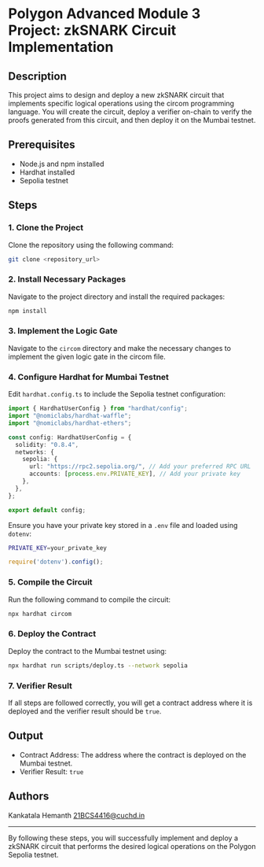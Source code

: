 # Polygon Advanced Module 3 Project: zkSNARK Circuit Implementation

## Description
This project aims to design and deploy a new zkSNARK circuit that implements specific logical operations using the circom programming language. You will create the circuit, deploy a verifier on-chain to verify the proofs generated from this circuit, and then deploy it on the Mumbai testnet.

## Prerequisites
- Node.js and npm installed
- Hardhat installed
- Sepolia testnet

## Steps

### 1. Clone the Project
Clone the repository using the following command:
```sh
git clone <repository_url>
```

### 2. Install Necessary Packages
Navigate to the project directory and install the required packages:
```sh
npm install
```

### 3. Implement the Logic Gate
Navigate to the `circom` directory and make the necessary changes to implement the given logic gate in the circom file.

### 4. Configure Hardhat for Mumbai Testnet
Edit `hardhat.config.ts` to include the Sepolia testnet configuration:
```ts
import { HardhatUserConfig } from "hardhat/config";
import "@nomiclabs/hardhat-waffle";
import "@nomiclabs/hardhat-ethers";

const config: HardhatUserConfig = {
  solidity: "0.8.4",
  networks: {
    sepolia: {
      url: "https://rpc2.sepolia.org/", // Add your preferred RPC URL
      accounts: [process.env.PRIVATE_KEY], // Add your private key
    },
  },
};

export default config;
```
Ensure you have your private key stored in a `.env` file and loaded using `dotenv`:
```sh
PRIVATE_KEY=your_private_key
```
```ts
require('dotenv').config();
```

### 5. Compile the Circuit
Run the following command to compile the circuit:
```sh
npx hardhat circom
```

### 6. Deploy the Contract
Deploy the contract to the Mumbai testnet using:
```sh
npx hardhat run scripts/deploy.ts --network sepolia
```

### 7. Verifier Result
If all steps are followed correctly, you will get a contract address where it is deployed and the verifier result should be `true`.

## Output
- Contract Address: The address where the contract is deployed on the Mumbai testnet.
- Verifier Result: `true`

## Authors
Kankatala Hemanth 
[21BCS4416@cuchd.in](mailto:21BCS4416@cuchd.in)


---

By following these steps, you will successfully implement and deploy a zkSNARK circuit that performs the desired logical operations on the Polygon Sepolia testnet.
